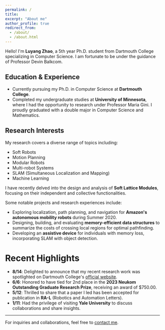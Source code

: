 ```yaml
---
permalink: /
title:
excerpt: "About me"
author_profile: true
redirect_from: 
  - /about/
  - /about.html
---
```


Hello! I'm **Luyang Zhao**, a 5th year Ph.D. student from Dartmouth College specializing in Computer Science. I am fortunate to be under the guidance of Professor Devin Balkcom.

## Education & Experience

- Currently pursuing my Ph.D. in Computer Science at **Dartmouth College**.
- Completed my undergraduate studies at **University of Minnesota**, where I had the opportunity to research under Professor Maria Gini. I proudly graduated with a double major in Computer Science and Mathematics.

## Research Interests

My research covers a diverse range of topics including:
- Soft Robots
- Motion Planning
- Modular Robots
- Multi-robot Systems
- SLAM (Simultaneous Localization and Mapping)
- Machine Learning

I have recently delved into the design and analysis of **Soft Lattice Modules**, focusing on their independent and collective functionalities.

Some notable projects and research experiences include:
- Exploring localization, path planning, and navigation for **Amazon's autonomous mobility robots** during Summer 2020.
- Designing, building, and evaluating **memory-efficient data structures** to summarize the costs of crossing local regions for optimal pathfinding.
- Developing an **assistive device** for individuals with memory loss, incorporating SLAM with object detection.

# Recent Highlights

- **8/14**: Delighted to announce that my recent research work was spotlighted on Dartmouth College's [official website](#https://home.dartmouth.edu/news/2023/08/computer-science-researcher-creates-flexible-robots).
- **6/6**: Honored to have tied for 2nd place in the **2023 Neukom Outstanding Graduate Research Prize**, receiving an award of $750.00.
- **5/12**: Thrilled to share that a paper I led has been accepted for publication in **RA-L** (Robotics and Automation Letters).
- **1/11**: Had the privilege of visiting **Yale University** to discuss collaborations and share insights.

---

For inquiries and collaborations, feel free to [contact me](mailto:luyang.zhao.gr@dartmouth.edu).

<script type="text/javascript" id="clustrmaps" src="//clustrmaps.com/map_v2.js?d=2m_nrbYNSsYJOZa9TgwIJgyXixu5GbzjtmXs1Sp4MZo&cl=ffffff&w=a"></script>





